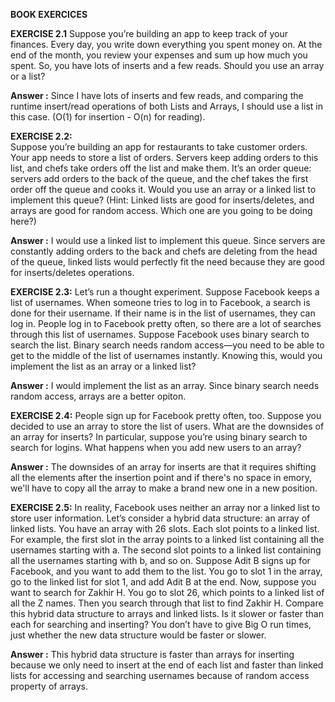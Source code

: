**BOOK EXERCICES**

**EXERCISE 2.1** 
Suppose you’re building an app to keep track of your finances. 
Every day, you write down everything you spent money on. 
At the end of the month, you review your expenses and sum up how much you spent. 
So, you have lots of inserts and a few reads. Should you use an array or a list? 

**Answer :**
Since I have lots of inserts and few reads, and comparing the runtime insert/read operations of both Lists and Arrays, I should use a list in this case. (O(1) for insertion - O(n) for reading).


**EXERCISE 2.2:**  
Suppose you’re building an app for restaurants to take customer orders. Your app needs to store a list of orders. Servers keep adding orders to this list, and chefs take orders off the list and make them. It’s an order queue: servers add orders to the back of the queue, and the chef takes the first order off the queue and cooks it. Would you use an array or a linked list to implement this queue? (Hint: Linked lists are good for inserts/deletes, and arrays are good for random access. Which one are you going to be doing here?) 

**Answer :**
I would use a linked list to implement this queue. Since servers are constantly adding orders to the back and chefs are deleting from the head of the queue, linked lists would perfectly fit the need because they are good for inserts/deletes operations.

**EXERCISE 2.3:**
 Let’s run a thought experiment. Suppose Facebook keeps a list of usernames. When someone tries to log in to Facebook, a search is done for their username. If their name is in the list of usernames, they can log in. People log in to Facebook pretty often, so there are a lot of searches through this list of usernames. Suppose Facebook uses binary search to search the list. Binary search needs random access—you need to be able to get to the middle of the list of usernames instantly. Knowing this, would you implement the list  as an array or a linked list?

**Answer :**
I would implement the list as an array. Since binary search needs random access, arrays are a better opiton.

**EXERCISE 2.4:**
People sign up for Facebook pretty often, too. Suppose you decided to use an array to store the list of users. What are the downsides of an array for inserts? In particular, suppose you’re using binary search to search for logins. What happens when you add new users to an array? 

**Answer :**
The downsides of an array for inserts are that it requires shifting all the elements after the insertion point and if there's no space in emory, we'll have to copy all the array to make a brand new one in a new position.


**EXERCISE 2.5:**
  In reality, Facebook uses neither an array nor a linked list to store user information. Let’s consider a hybrid data structure: an array of linked lists. You have an array with 26 slots. Each slot points to a linked list. For example, the first slot in the array points to a linked list containing all the usernames starting with a. The second slot points to a linked list containing all the usernames starting with b, and so on.
  Suppose Adit B signs up for Facebook, and you want to add them to the list. You go to slot 1 in the array, go to the linked list for slot 1, and add Adit B at the end. Now, suppose you want to search for Zakhir H. You go to slot 26, which points to a linked list of all the  Z names. Then you search through that list to find Zakhir H. Compare this hybrid data structure to arrays and linked lists. Is it slower or faster than each for searching and inserting? You don’t have to give Big O run times, just whether the new data structure would be faster or slower. 

  **Answer :**
  This hybrid data structure is faster than arrays for inserting because we only need to insert at the end of each list and faster than linked lists for accessing and searching usernames because of random access property of arrays.